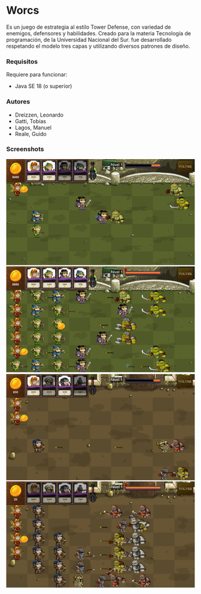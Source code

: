 # Worcs
Es un juego de estrategia al estilo Tower Defense, con variedad de enemigos, defensores y habilidades.
Creado para la materia Tecnología de programación, de la Universidad Nacional del Sur. fue desarrollado respetando el modelo tres capas
y utilizando diversos patrones de diseño.
### Requisitos
Requiere para funcionar:
- Java SE 18 (o superior)
### Autores
- Dreizzen, Leonardo
- Gatti, Tobías
- Lagos, Manuel
- Reale, Guido
### Screenshots
![](/screenshots/screen1.png)
![](/screenshots/screen2.png)
![](/screenshots/screen3.png)
![](/screenshots/screen4.png)
